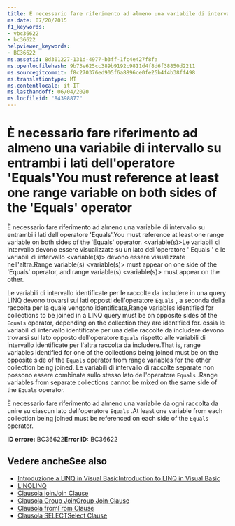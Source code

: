 ```yaml
---
title: È necessario fare riferimento ad almeno una variabile di intervallo su entrambi i lati dell'operatore 'Equals'
ms.date: 07/20/2015
f1_keywords:
- vbc36622
- bc36622
helpviewer_keywords:
- BC36622
ms.assetid: 8d301227-131d-4977-b3ff-1fc4e427f8fa
ms.openlocfilehash: 9b73e625cc389b9192c9811d4f8d6f38850d2211
ms.sourcegitcommit: f8c270376ed905f6a8896ce0fe25b4f4b38ff498
ms.translationtype: MT
ms.contentlocale: it-IT
ms.lasthandoff: 06/04/2020
ms.locfileid: "84398877"
---
```

# <a name="you-must-reference-at-least-one-range-variable-on-both-sides-of-the-equals-operator"></a><span data-ttu-id="4a4b2-102">È necessario fare riferimento ad almeno una variabile di intervallo su entrambi i lati dell'operatore 'Equals'</span><span class="sxs-lookup"><span data-stu-id="4a4b2-102">You must reference at least one range variable on both sides of the 'Equals' operator</span></span>
<span data-ttu-id="4a4b2-103">È necessario fare riferimento ad almeno una variabile di intervallo su entrambi i lati dell'operatore 'Equals'.</span><span class="sxs-lookup"><span data-stu-id="4a4b2-103">You must reference at least one range variable on both sides of the 'Equals' operator.</span></span> <span data-ttu-id="4a4b2-104">\<variable(s)>Le variabili di intervallo devono essere visualizzate su un lato dell'operatore ' Equals ' e le variabili di intervallo \<variable(s)> devono essere visualizzate nell'altra.</span><span class="sxs-lookup"><span data-stu-id="4a4b2-104">Range variable(s) \<variable(s)> must appear on one side of the 'Equals' operator, and range variable(s) \<variable(s)> must appear on the other.</span></span>  
  
 <span data-ttu-id="4a4b2-105">Le variabili di intervallo identificate per le raccolte da includere in una query LINQ devono trovarsi sui lati opposti dell'operatore `Equals` , a seconda della raccolta per la quale vengono identificate,</span><span class="sxs-lookup"><span data-stu-id="4a4b2-105">Range variables identified for collections to be joined in a LINQ query must be on opposite sides of the `Equals` operator, depending on the collection they are identified for.</span></span> <span data-ttu-id="4a4b2-106">ossia le variabili di intervallo identificate per una delle raccolte da includere devono trovarsi sul lato opposto dell'operatore `Equals` rispetto alle variabili di intervallo identificate per l'altra raccolta da includere.</span><span class="sxs-lookup"><span data-stu-id="4a4b2-106">That is, range variables identified for one of the collections being joined must be on the opposite side of the `Equals` operator from range variables for the other collection being joined.</span></span> <span data-ttu-id="4a4b2-107">Le variabili di intervallo di raccolte separate non possono essere combinate sullo stesso lato dell'operatore `Equals` .</span><span class="sxs-lookup"><span data-stu-id="4a4b2-107">Range variables from separate collections cannot be mixed on the same side of the `Equals` operator.</span></span>  
  
 <span data-ttu-id="4a4b2-108">È necessario fare riferimento ad almeno una variabile da ogni raccolta da unire su ciascun lato dell'operatore `Equals` .</span><span class="sxs-lookup"><span data-stu-id="4a4b2-108">At least one variable from each collection being joined must be referenced on each side of the `Equals` operator.</span></span>  
  
 <span data-ttu-id="4a4b2-109">**ID errore:** BC36622</span><span class="sxs-lookup"><span data-stu-id="4a4b2-109">**Error ID:** BC36622</span></span>  
  
## <a name="see-also"></a><span data-ttu-id="4a4b2-110">Vedere anche</span><span class="sxs-lookup"><span data-stu-id="4a4b2-110">See also</span></span>

- [<span data-ttu-id="4a4b2-111">Introduzione a LINQ in Visual Basic</span><span class="sxs-lookup"><span data-stu-id="4a4b2-111">Introduction to LINQ in Visual Basic</span></span>](../programming-guide/language-features/linq/introduction-to-linq.md)
- [<span data-ttu-id="4a4b2-112">LINQ</span><span class="sxs-lookup"><span data-stu-id="4a4b2-112">LINQ</span></span>](../programming-guide/language-features/linq/index.md)
- [<span data-ttu-id="4a4b2-113">Clausola join</span><span class="sxs-lookup"><span data-stu-id="4a4b2-113">Join Clause</span></span>](../language-reference/queries/join-clause.md)
- [<span data-ttu-id="4a4b2-114">Clausola Group Join</span><span class="sxs-lookup"><span data-stu-id="4a4b2-114">Group Join Clause</span></span>](../language-reference/queries/group-join-clause.md)
- [<span data-ttu-id="4a4b2-115">Clausola from</span><span class="sxs-lookup"><span data-stu-id="4a4b2-115">From Clause</span></span>](../language-reference/queries/from-clause.md)
- [<span data-ttu-id="4a4b2-116">Clausola SELECT</span><span class="sxs-lookup"><span data-stu-id="4a4b2-116">Select Clause</span></span>](../language-reference/queries/select-clause.md)
